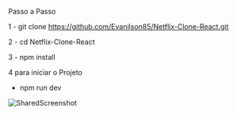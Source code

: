 Passo a Passo

1 - git clone https://github.com/Evanilson85/Netflix-Clone-React.git
 
2 - cd Netflix-Clone-React

3 - npm install 

4 para iniciar o Projeto
- npm run dev 

![SharedScreenshot](https://user-images.githubusercontent.com/61973912/107523005-0d27aa80-6b93-11eb-9362-70b8065de95c.jpg)

